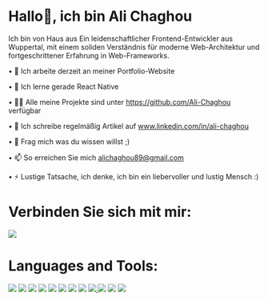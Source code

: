 # Hallo👋, ich bin Ali Chaghou
Ich bin von Haus aus Ein leidenschaftlicher Frontend-Entwickler aus Wuppertal, mit einem soliden Verständnis für moderne
Web-Architektur und fortgeschrittener Erfahrung in Web-Frameworks.

 • 🔭 Ich arbeite derzeit an meiner Portfolio-Website

 • 🌱 Ich lerne gerade React Native

 • 👨‍💻 Alle meine Projekte sind unter https://github.com/Ali-Chaghou verfügbar

 • 📝 Ich schreibe regelmäßig Artikel auf www.linkedin.com/in/ali-chaghou

 • 💬 Frag mich was du wissen willst ;)

 • 📫 So erreichen Sie mich alichaghou89@gmail.com

 • ⚡ Lustige Tatsache, ich denke, ich bin ein liebervoller und lustig Mensch :)

# Verbinden Sie sich mit mir:
<a href="https://icons8.com/icon/xuvGCOXi8Wyg/linkedin"><img src="https://img.icons8.com/fluency/48/000000/linkedin.png"/></a>

# Languages and Tools:
<a href="https://icons8.com/icon/84710/bootstrap"><img src="https://img.icons8.com/color/48/000000/bootstrap.png"/></a>
<a href="https://icons8.com/icon/Q5FXgRZybr2A/html-5-is-a-software-solution-stack-that-defines-the-properties-and-behaviors-of-web-page"><img src="https://img.icons8.com/external-tal-revivo-shadow-tal-revivo/48/000000/external-html-5-is-a-software-solution-stack-that-defines-the-properties-and-behaviors-of-web-page-logo-shadow-tal-revivo.png"/></a>
<a href="https://icons8.com/icon/84710/css3"><img src="https://img.icons8.com/color/48/000000/css3.png"/></a>
<a href="https://icons8.com/icon/QBqFNfPPB2Kx/sass"><img src="https://img.icons8.com/color/48/000000/sass.png"/></a>
<a href="https://icons8.com/icon/84710/express"><img src="https://img.icons8.com/color/48/000000/express.png"/></a>
<a href="https://icons8.com/icon/84710/figma"><img src="https://img.icons8.com/color/48/000000/figma.png"/></a>
<a href="https://icons8.com/icon/12599/github"><img src="https://img.icons8.com/ios-filled/50/000000/github.png"/></a>
<a href="https://icons8.com/icon/108784/javascript"><img src="https://img.icons8.com/color/48/000000/javascript--v1.png"/></a>
<a href="https://icons8.com/icon/54087/nodejs"><img src="https://img.icons8.com/color/48/000000/nodejs.png"/>
<a href="https://icons8.com/icon/0iHbUeDLKqJ1/api"><img src="https://img.icons8.com/external-soft-fill-juicy-fish/60/000000/external-api-microservices-soft-fill-soft-fill-juicy-fish-2.png"/></a>
<a href="https://icons8.com/icon/asWSSTBrDlTW/react-a-javascript-library-for-building-user-interfaces"><img src="https://img.icons8.com/external-tal-revivo-color-tal-revivo/48/000000/external-react-a-javascript-library-for-building-user-interfaces-logo-color-tal-revivo.png"/></a>
<a href="https://icons8.com/icon/9Um0Q4sZ0QCC/jquery-is-a-javascript-library-designed-to-simplify-html"><img src="https://img.icons8.com/external-tal-revivo-shadow-tal-revivo/24/000000/external-jquery-is-a-javascript-library-designed-to-simplify-html-logo-shadow-tal-revivo.png"/></a>
